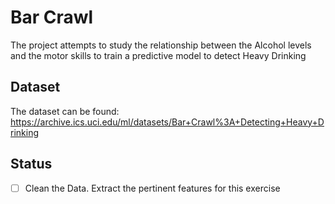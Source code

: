
# Bar Crawl

The project attempts to study the relationship between the Alcohol levels and the motor skills to train a predictive model to detect Heavy Drinking

## Dataset

The dataset can be found: https://archive.ics.uci.edu/ml/datasets/Bar+Crawl%3A+Detecting+Heavy+Drinking

## Status
- [ ] Clean the Data. Extract the pertinent features for this exercise
